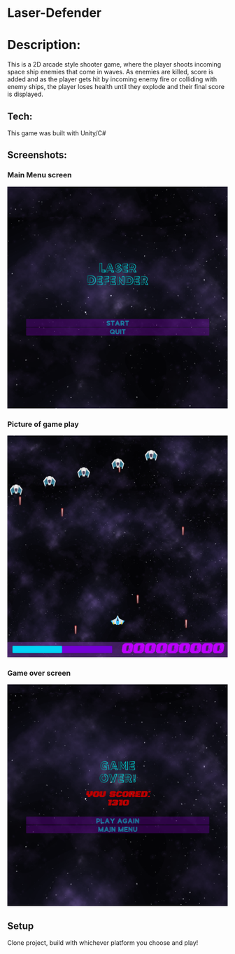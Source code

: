 # Laser-Defender

# Description:

This is a 2D arcade style shooter game, where the player shoots incoming space ship enemies that come in waves. As enemies are killed, score is added and as the player gets hit by incoming enemy fire or colliding with enemy ships, the player loses health until they explode and their final score is displayed.

## Tech:

This game was built with Unity/C#

## Screenshots:

### Main Menu screen

!["Screenshot of URLs page"](https://github.com/mphbo/Laser-Defender/blob/master/docs/3.png?raw=true)

### Picture of game play

!["Screenshot of URLs page"](https://github.com/mphbo/Laser-Defender/blob/master/docs/1.png?raw=true)

### Game over screen

!["Screenshot of URLs page"](https://github.com/mphbo/Laser-Defender/blob/master/docs/2.png?raw=true)

## Setup

Clone project, build with whichever platform you choose and play!
